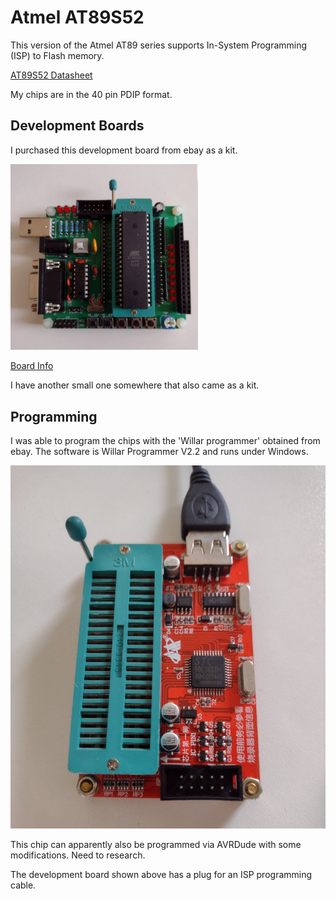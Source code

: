 # Atmel AT89S52

This version of the Atmel AT89 series supports In-System Programming (ISP) to Flash memory.

<a href="https://www.keil.com/dd/docs/datashts/atmel/at89s52_ds.pdf">AT89S52 Datasheet</a>

My chips are in the 40 pin PDIP format.

## Development Boards

I purchased this development board from ebay as a kit.

<img src="at89_devboard.png" width="300">

<a href="DEVBOARD.md">Board Info</a>

I have another small one somewhere that also came as a kit.

## Programming

I was able to program the chips with the 'Willar programmer' obtained from ebay. The software is 
Willar Programmer V2.2 and runs under Windows.

<img src="willar_programmer.png">

This chip can apparently also be programmed via AVRDude with some modifications. Need to research.

The development board shown above has a plug for an ISP programming cable.
